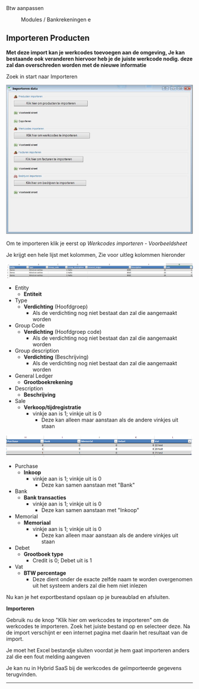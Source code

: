<properties>
	<page>
		<title>Btw aanpassen</title>
		<description>Btw aanpassen</description>
	</page>
	<menu>
		<position>Modules / Bankrekeningen </position> 
		<title>Werkcodes importeren</title>
		<sort>e</sort>
	</menu>
</properties>

## Importeren Producten ##

**Met deze import kan je werkcodes toevoegen aan de omgeving, Je kan bestaande ook veranderen hiervoor heb je de juiste werkcode nodig. deze zal dan overschreden worden met de nieuwe informatie**

Zoek in start naar Importeren

![](images/import.JPG)

Om te importeren klik je eerst op 
*Werkcodes importeren - Voorbeeldsheet*

Je krijgt een hele lijst met kolommen, Zie voor uitleg kolommen hieronder

![](images/1.png)

- Entity
	- **Entiteit**
- Type
	- **Verdichting** (Hoofdgroep)
		- Als de verdichting nog niet bestaat dan zal die aangemaakt worden
- Group Code
	- **Verdichting** (Hoofdgroep code)
		- Als de verdichting nog niet bestaat dan zal die aangemaakt worden
- Group description
	- **Verdichting** (Beschrijving)
		- Als de verdichting nog niet bestaat dan zal die aangemaakt worden
- General Ledger
	- **Grootboekrekening**
- Description
	- **Beschrijving** 
- Sale
	- **Verkoop/tijdregistratie**
		- vinkje aan is 1; vinkje uit is 0
			- Deze kan alleen maar aanstaan als de andere vinkjes uit staan

![](images/2.png)

- Purchase
	- **Inkoop**
		- vinkje aan is 1; vinkje uit is 0
			- Deze kan samen aanstaan met "Bank"
- Bank
	- **Bank transacties**
		- vinkje aan is 1; vinkje uit is 0
			- Deze kan samen aanstaan met "Inkoop"
- Memorial
	- **Memoriaal**
		- vinkje aan is 1; vinkje uit is 0
			- Deze kan alleen maar aanstaan als de andere vinkjes uit staan
- Debet
	- **Grootboek type**
		- Credit is 0; Debet uit is 1
- Vat
	- **BTW percentage**
		- Deze dient onder de exacte zelfde naam te worden overgenomen uit het systeem anders zal die hem niet inlezen

Nu kan je het exportbestand opslaan op je bureaublad en afsluiten.

**Importeren**

Gebruik nu de knop "Klik hier om werkcodes te importeren" om de werkcodes te importeren. 
Zoek het juiste bestand op en selecteer deze.
Na de import verschijnt er een internet pagina met daarin het resultaat van de import.

<div class="info"> Je moet het Excel bestandje sluiten voordat je hem gaat importeren anders zal die een fout melding aangeven </div>

Je kan nu in Hybrid SaaS bij de werkcodes de geïmporteerde gegevens terugvinden.

----------